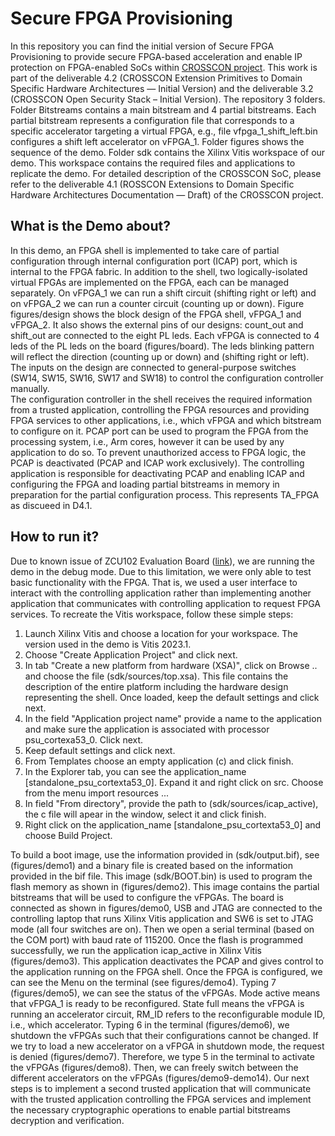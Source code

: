 
# Secure FPGA Provisioning

In this repository you can find the initial version of Secure FPGA Provisioning to provide secure FPGA-based acceleration and enable IP protection on FPGA-enabled SoCs within [CROSSCON project](https://crosscon.eu/). This work is part of the deliverable 4.2 (CROSSCON Extension Primitives to Domain Specific Hardware Architectures — Initial Version) and the deliverable 3.2 (CROSSCON Open Security Stack – Initial Version). The repository 3 folders. Folder Bitstreams contains a main bitstream and 4 partial bitstreams. Each partial bitstream represents a configuration file that corresponds to a specific accelerator targeting a virtual FPGA, e.g., file vfpga_1_shift_left.bin configures a shift left accelerator on vFPGA_1. Folder figures shows the sequence of the demo. Folder sdk contains the Xilinx Vitis workspace of our demo. This workspace contains the required files and applications to replicate the demo. For detailed description of the CROSSCON SoC, please refer to the deliverable 4.1 (ROSSCON Extensions to Domain Specific Hardware Architectures Documentation — Draft) of the CROSSCON project.

## What is the Demo about?

In this demo, an FPGA shell is implemented to take care of partial configuration through internal configuration port (ICAP) port, which is internal to the FPGA fabric. In addition to the shell, two logically-isolated virtual FPGAs are implemented on the FPGA, each can be managed separately. On vFPGA_1 we can run a shift circuit (shifting right or left) and on vFPGA_2 we can run a counter circuit (counting up or down). Figure figures/design shows the block design of the FPGA shell, vFPGA_1 and vFPGA_2. It also shows the external pins of our designs: count_out and shift_out are connected to the eight PL leds. Each vFPGA is connected to 4 leds of the PL leds on the board (figures/board). The leds blinking pattern will reflect the direction (counting up or down) and (shifting right or left). The inputs on the design are connected to general-purpose switches (SW14, SW15, SW16, SW17 and SW18) to control the configuration controller manually.  
The configuration controller in the shell receives the required information from a trusted application, controlling the FPGA resources and providing FPGA services to other applications, i.e., which vFPGA and which bitstream to configure on it. 
PCAP port can be used to program the FPGA from the processing system, i.e., Arm cores, however it can be used by any application to do so. To prevent unauthorized access to FPGA logic, the PCAP is deactivated (PCAP and ICAP work exclusively). The controlling application is responsible for deactivating PCAP and enabling ICAP and configuring the FPGA and loading partial bitstreams in memory in preparation for the partial configuration process.  This represents TA_FPGA as discueed in D4.1.

## How to run it?
Due to known issue of ZCU102 Evaluation Board ([link](https://support.xilinx.com/s/article/71968?language=en_US)), we are running the demo in the debug mode. Due to this limitation, we were only able to test basic functionality with the FPGA. That is, we used a user interface to interact with the controlling application rather than implementing another application that communicates with controlling application to request FPGA services. To recreate the Vitis workspace, follow these simple steps:

 1. Launch Xilinx Vitis and choose a location for your workspace. The version used in the demo is Vitis 2023.1.
 2. Choose "Create Application Project" and click next.
 3. In tab "Create a new platform from hardware (XSA)", click on Browse .. and choose the file (sdk/sources/top.xsa). This file contains the description of the entire platform including the hardware design representing the shell.  Once loaded, keep the default settings and click next.
 4. In the field "Application project name" provide a name to the application and make sure the application is associated with processor psu_cortexa53_0. Click next.
 5. Keep default settings and click next.
 6. From Templates choose an empty application (c) and click finish.
 7. In the Explorer tab, you can see the application_name [standalone_psu_cortexta53_0]. Expand it and right click on src. Choose from the menu import resources ...
 8. In field "From directory", provide the path to (sdk/sources/icap_active), the c file will apear in the window, select it and click finish.
 9. Right click on the application_name [standalone_psu_cortexta53_0] and choose Build Project.
 
To build a boot image, use the information provided in (sdk/output.bif), see (figures/demo1) and a binary file is created based on the information provided in the bif file. This image (sdk/BOOT.bin) is used to program the flash memory as shown in (figures/demo2). This image contains the partial bitstreams that will be used to configure the vFPGAs. The board is connected as shown in figures/demo0, USB and JTAG are connected to the controlling laptop that runs Xilinx Vitis application and SW6 is set to JTAG mode (all four switches are on). Then we open a serial terminal (based on the COM port) with baud rate of 115200. 
Once the flash is programmed successfully, we run the application icap_active in Xilinx Vitis (figures/demo3). This application deactivates the PCAP and gives control to the application running on the FPGA shell. Once the FPGA is configured, we can see the Menu on the terminal (see figures/demo4). Typing 7 (figures/demo5), we can see the status of the vFPGAs. Mode active means that vFPGA_1 is ready to be reconfigured. State full means the vFPGA is running an accelerator circuit, RM_ID refers to the reconfigurable module ID, i.e., which accelerator. Typing 6 in the terminal (figures/demo6), we shutdown the vFPGAs such that their configurations cannot be changed. If we try to load a new accelerator on a vFPGA in shutdown mode, the request is denied (figures/demo7). Therefore, we type 5 in the terminal to activate the vFPGAs (figures/demo8). Then, we can freely switch between the different accelerators on the vFPGAs (figures/demo9-demo14). 
Our next steps is to implement a second trusted application that will communicate with the trusted application controlling the FPGA services and implement the necessary cryptographic operations to enable partial bitstreams decryption and verification.

